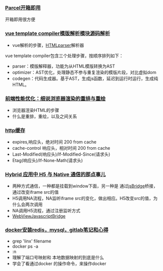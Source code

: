 ### [Parcel开箱即用](https://parceljs.org/getting_started.html)
开箱即用很方便

### [vue template compiler模版解析模块源码解析](https://blog.csdn.net/u014787301/article/details/85842963)
- vue解析的步骤，[HTMLparser](http://erik.eae.net/simplehtmlparser/)解析器

vue template compiler包含三个处理步骤，按顺序排列如下：
- parser：模版解释器，功能为从HTML模版转换为AST
- optimizer：AST优化，处理静态不参与重复渲染的模版片段，对比虚拟dom
- codegen：代码生成器。基于AST，生成js函数，延迟到运行时运行，生成纯HTML。

### [前端性能优化：细说浏览器渲染的重排与重绘](http://www.imooc.com/article/45936)
- 浏览器渲染HTML的步骤
- 什么是重排，重绘，以及之间关系

### [http缓存](https://mp.weixin.qq.com/s/vI2bxaFsFSB5rGC4Bkr8vQ)
- expires,响应头，绝对时间  200  from cache
- cache-control 响应头，相对时间 200  from cache
- Last-Modified(响应头)/If-Modified-Since(请求头)
- Etag(响应头)/If-None-Math(请求头)


### [Hybrid 应用中 H5 与 Native 通信的那点事儿](https://mp.weixin.qq.com/s/bq_i1KONEvmz5tZ2obKC5Q)
- 两种方式通信，一种都是挂载到window下面，另一种是 通过[jsBridge](https://github.com/lzyzsd/JsBridge)桥接，通过改变iframe src的值
- H5调用NA流程，NA监听iframe src的变化，做出相应。H5改变src的值，为什么会两次调用
- NA调用H5流程，通过注册监听方式
- [WebViewJavascriptBridge](https://github.com/marcuswestin/WebViewJavascriptBridge)


### [docker安装redis，mysql，gitlab笔记和心得](../../docs/docker/README.md)
- grep 'linx' filename
- docker ps -a
- :n
- 理解了端口号映射和 本地数据映射的到底是什么
- 学会了看通过docker 的操作命令，来操作docker



